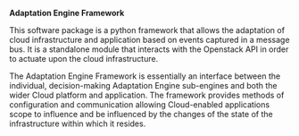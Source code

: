 **Adaptation Engine Framework**


This software package is a python framework that allows the adaptation of cloud infrastructure and application based on events captured in a message bus. 
It is a standalone module that interacts with the Openstack API in order to actuate upon the cloud infrastructure.  

The Adaptation Engine Framework is essentially an interface between the individual, decision-making Adaptation Engine sub-engines and both the wider Cloud platform and application. The framework provides methods
of configuration and communication allowing Cloud-enabled applications scope to influence and be influenced by the changes of the state of the infrastructure within which it resides.


